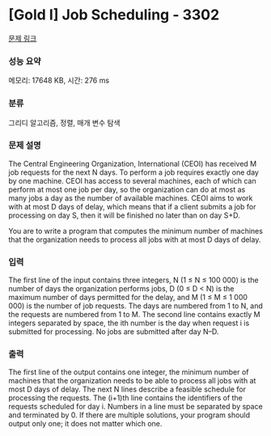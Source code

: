 # [Gold I] Job Scheduling - 3302 

[문제 링크](https://www.acmicpc.net/problem/3302) 

### 성능 요약

메모리: 17648 KB, 시간: 276 ms

### 분류

그리디 알고리즘, 정렬, 매개 변수 탐색

### 문제 설명

<p>The Central Engineering Organization, International (CEOI) has received M job requests for the next N days. To perform a job requires exactly one day by one machine. CEOI has access to several machines, each of which can perform at most one job per day, so the organization can do at most as many jobs a day as the number of available machines. CEOI aims to work with at most D days of delay, which means that if a client submits a job for processing on day S, then it will be finished no later than on day S+D.</p>

<p>You are to write a program that computes the minimum number of machines that the organization needs to process all jobs with at most D days of delay.</p>

### 입력 

 <p>The first line of the input contains three integers, N (1 ≤ N ≤ 100 000) is the number of days the organization performs jobs, D (0 ≤ D < N) is the maximum number of days permitted for the delay, and M (1 ≤ M ≤ 1 000 000) is the number of job requests. The days are numbered from 1 to N, and the requests are numbered from 1 to M. The second line contains exactly M integers separated by space, the ith number is the day when request i is submitted for processing. No jobs are submitted after day N–D.</p>

### 출력 

 <p>The first line of the output contains one integer, the minimum number of machines that the organization needs to be able to process all jobs with at most D days of delay. The next N lines describe a feasible schedule for processing the requests. The (i+1)th line contains the identifiers of the requests scheduled for day i. Numbers in a line must be separated by space and terminated by 0. If there are multiple solutions, your program should output only one; it does not matter which one.</p>

